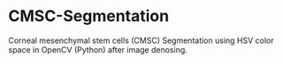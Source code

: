 # CMSC-Segmentation
Corneal mesenchymal stem cells (CMSC) Segmentation using HSV color space in OpenCV (Python) after image denosing.



